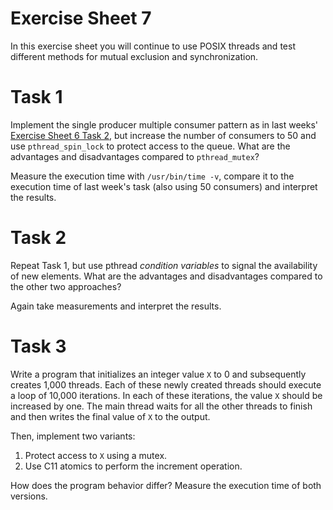 # Exercise Sheet 7

In this exercise sheet you will continue to use POSIX threads and test
different methods for mutual exclusion and synchronization.

# Task 1

Implement the single producer multiple consumer pattern as in last weeks'
[Exercise Sheet 6 Task 2](../exercise06/README.md), but increase the number
of consumers to 50 and use `pthread_spin_lock` to protect access to the
queue. What are the advantages and disadvantages compared to `pthread_mutex`?

Measure the execution time with `/usr/bin/time -v`, compare it to the
execution time of last week's task (also using 50 consumers) and interpret
the results.

# Task 2

Repeat Task 1, but use pthread _condition variables_ to signal the
availability of new elements. What are the advantages and disadvantages
compared to the other two approaches?

Again take measurements and interpret the results.

# Task 3

Write a program that initializes an integer value `X` to 0 and subsequently
creates 1,000 threads. Each of these newly created threads should execute a
loop of 10,000 iterations. In each of these iterations, the value `X` should
be increased by one. The main thread waits for all the other threads to
finish and then writes the final value of `X` to the output.

Then, implement two variants:

1. Protect access to `X` using a mutex.
2. Use C11 atomics to perform the increment operation.

How does the program behavior differ? Measure the execution time of both
versions.
